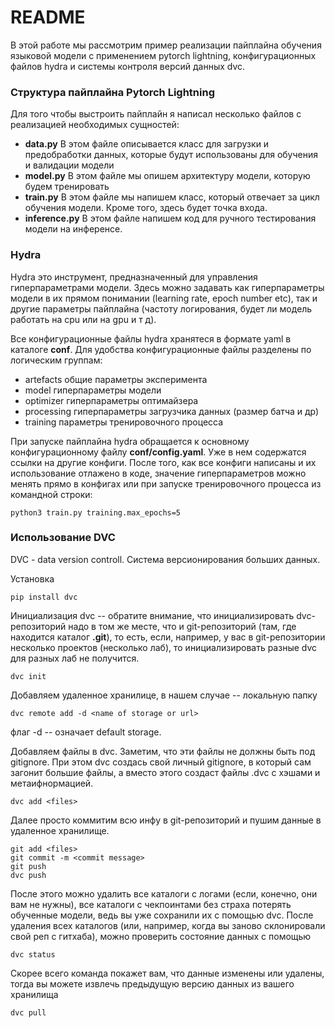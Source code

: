 # README

В этой работе мы рассмотрим пример реализации пайплайна обучения языковой модели с применением pytorch lightning, конфигурационных файлов hydra и
системы контроля версий данных dvc.

### Структура пайплайна Pytorch Lightning

Для того чтобы выстроить пайплайн я написал несколько файлов с реализацией необходимых сущностей:

- __data.py__ В этом файле описывается класс для загрузки и предобработки данных, которые будут использованы для обучения и валидации модели
- __model.py__ В этом файле мы опишем архитектуру модели, которую будем тренировать
- __train.py__ В этом файле мы напишем класс, который отвечает за цикл обучения модели. Кроме того, здесь будет точка входа.
- __inference.py__ В этом файле напишем код для ручного тестирования модели на инференсе.

### Hydra

Hydra это инструмент, предназначенный для управления гиперпараметрами модели. Здесь можно задавать как гиперпараметры модели в их прямом
понимании (learning rate, epoch number etc), так и другие параметры пайплайна (частоту логирования, будет ли модель работать на cpu или на gpu и т д).

Все конфигурационные файлы hydra хранятеся в формате yaml в каталоге __conf__. Для удобства конфигурационные файлы разделены по логическим группам:

- artefacts общие параметры эксперимента
- model гиперпараметры модели
- optimizer гиперпараметры оптимайзера
- processing гиперпараметры загрузчика данных (размер батча и др)
- training параметры тренировочного процесса

При запуске пайплайна hydra обращается к основному конфигурационному файлу __conf/config.yaml__. Уже в нем содержатся ссылки на другие конфиги.
После того, как все конфиги написаны и их использование отлажено в коде, значение гиперпараметров можно менять прямо в конфигах или при запуске
тренировочного процесса из командной строки:
```
python3 train.py training.max_epochs=5
```

### Использование DVC

DVC - data version controll. Система версионирования больших данных.

Установка 
```
pip install dvc
```

Инициализация dvc -- обратите внимание, что инициализировать dvc-репозиторий надо в том же месте, что и git-репозиторий (там, где находится
каталог __.git__), то есть, если, например, у вас в git-репозитории несколько проектов (несколько лаб), то инициализировать разные dvc для разных лаб не получится.
```
dvc init
```

Добавляем удаленное хранилице, в нашем случае -- локальную папку
```
dvc remote add -d <name of storage or url>
```
флаг -d -- означает default storage.

Добавляем файлы в dvc. Заметим, что эти файлы не должны быть под gitignore. При этом dvc создась свой личный gitignore, в который сам загонит
большие файлы, а вместо этого создаст файлы .dvc с хэшами и метаифнормацией.
```
dvc add <files>
```

Далее просто коммитим всю инфу в git-репозиторий и пушим данные в удаленное хранилище.
```
git add <files>
git commit -m <commit message>
git push
dvc push
```

После этого можно удалить все каталоги с логами (если, конечно, они вам не нужны), все каталоги с чекпоинтами без страха потерять обученные 
модели, ведь вы уже сохранили их с помощью dvc. После удаления всех каталогов (или, например, когда вы заново склонировали свой реп с гитхаба),
можно проверить состояние данных с помощью
```
dvc status
```

Скорее всего команда покажет вам, что данные изменены или удалены, тогда вы можете извлечь предыдущую версию данных из вашего хранилища
```
dvc pull
```